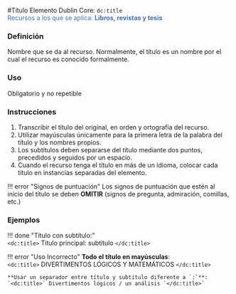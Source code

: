 #Título
Elemento Dublin Core: `dc:title`  
<span style="color:#3F72AF">Recursos a los que se aplica: __Libros, revistas y tesis__ </span>

### __Definición__
Nombre que se da al recurso. Normalmente, el título es un nombre por el cual el recurso es conocido formalmente. 

### __Uso__
Obligatorio y no repetible  

### __Instrucciones__
1. Transcribir el título del original, en orden y ortografía del recurso. 
2. Utilizar mayúsculas únicamente para la primera letra de la palabra del título y los nombres propios. 
3. Los subtítulos deben separarse del título mediante dos puntos, precedidos y seguidos por un espacio. 
4. Cuando el recurso tenga el título en más de un idioma, colocar cada título en instancias separadas del elemento. 

!!! error "Signos de puntuación"
    Los signos de puntuación que estén al inicio del título se deben **OMITIR**  (signos de pregunta, admiración, comillas, etc.)
### __Ejemplos__

!!! done "Título con subtítulo:"  
    `<dc:title>` Título principal: subtítulo `</dc:title>`    


!!! error "Uso Incorrecto"
    **Todo el título en mayúsculas**:  
    `<dc:title>` DIVERTIMENTOS LÓGICOS Y MATEMÁTICOS `</dc:title>`  

    **Usar un separador entre título y subtitulo diferente a `:`**:  
    `<dc:title>` Divertimentos lógicos / un análisis `</dc:title>`

